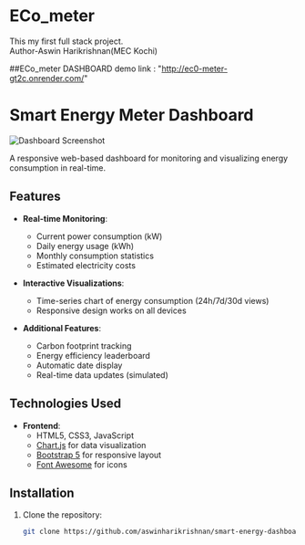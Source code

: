 # ECo_meter

This my first full stack project.
<br/>
Author-Aswin Harikrishnan(MEC Kochi)

##ECo_meter
DASHBOARD demo link : "http://ec0-meter-gt2c.onrender.com/"

# Smart Energy Meter Dashboard

![Dashboard Screenshot](./screenshot.png)

A responsive web-based dashboard for monitoring and visualizing energy consumption in real-time.

## Features

- **Real-time Monitoring**:
  - Current power consumption (kW)
  - Daily energy usage (kWh)
  - Monthly consumption statistics
  - Estimated electricity costs

- **Interactive Visualizations**:
  - Time-series chart of energy consumption (24h/7d/30d views)
  - Responsive design works on all devices

- **Additional Features**:
  - Carbon footprint tracking
  - Energy efficiency leaderboard
  - Automatic date display
  - Real-time data updates (simulated)

## Technologies Used

- **Frontend**:
  - HTML5, CSS3, JavaScript
  - [Chart.js](https://www.chartjs.org/) for data visualization
  - [Bootstrap 5](https://getbootstrap.com/) for responsive layout
  - [Font Awesome](https://fontawesome.com/) for icons

## Installation

1. Clone the repository:
   ```bash
   git clone https://github.com/aswinharikrishnan/smart-energy-dashboard.git
